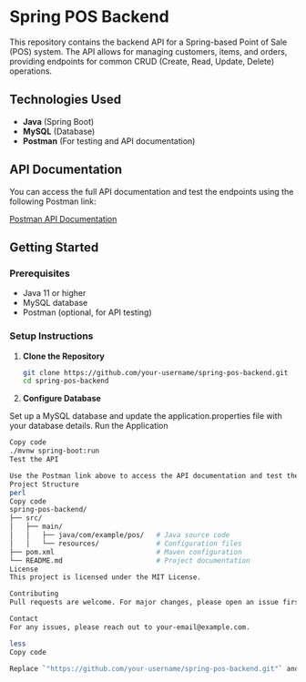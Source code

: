 # Spring POS Backend

This repository contains the backend API for a Spring-based Point of Sale (POS) system. The API allows for managing customers, items, and orders, providing endpoints for common CRUD (Create, Read, Update, Delete) operations.

## Technologies Used
- **Java** (Spring Boot)
- **MySQL** (Database)
- **Postman** (For testing and API documentation)

## API Documentation

You can access the full API documentation and test the endpoints using the following Postman link:

[Postman API Documentation](https://documenter.getpostman.com/view/36300872/2sAXxV4pEL)

## Getting Started

### Prerequisites
- Java 11 or higher
- MySQL database
- Postman (optional, for API testing)

### Setup Instructions

1. **Clone the Repository**
   ```bash
   git clone https://github.com/your-username/spring-pos-backend.git
   cd spring-pos-backend
   
2. **Configure Database**

Set up a MySQL database and update the application.properties file with your database details.
Run the Application

 ```bash
Copy code
./mvnw spring-boot:run
Test the API

Use the Postman link above to access the API documentation and test the endpoints.
Project Structure
perl
Copy code
spring-pos-backend/
├── src/
│   ├── main/
│   │   ├── java/com/example/pos/   # Java source code
│   │   └── resources/              # Configuration files
├── pom.xml                         # Maven configuration
└── README.md                       # Project documentation
License
This project is licensed under the MIT License.

Contributing
Pull requests are welcome. For major changes, please open an issue first to discuss what you would like to change.

Contact
For any issues, please reach out to your-email@example.com.

less
Copy code

Replace `"https://github.com/your-username/spring-pos-backend.git"` and `"your-email@example.com"` with your actual GitHub repository URL and email address. The Postman link in the README directs users to the API documentation where they can test the endpoints directly.





